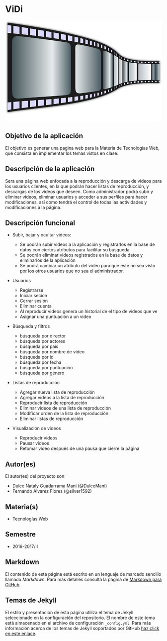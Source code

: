 # ViDi

![Header](https://raw.githubusercontent.com/acominf/ViDi/master/docs/Imagenes/readme_header.png)

## Objetivo de la aplicación
El objetivo es generar una pagina web para la Materia de Tecnologias Web, que consista en implementar los temas vistos en clase. 

## Descripción de la aplicación
Sera una página web enfocada a la reproducción y descarga de videos para los usuarios clientes, en la que podrán hacer listas de reproducción, y descargas de los videos que deseen. Como administrador podrá subir y eliminar videos, eliminar usuarios y acceder a sus perfiles para hacer modificaciones, así como tendrá el control de todas las actividades y modificaciones a la página.

## Descripción funcional

- Subir, bajar y ocultar videos:
  - Se podrán subir videos a la aplicación y registrarlos en la base de datos con ciertos atributos para facilitar su búsqueda
  - Se podrán eliminar videos registrados en la base de datos y eliminarlos de la aplicación
  - Se podrá cambiar un atributo del video para que este no sea visto por los otros usuarios que no sea el administrador.

- Usuarios
  - Registrarse
  - Iniciar secion
  - Cerrar sesión
  - Eliminar cuenta
  - Al reproducir videos genera un historial de el tipo de videos que ve
  - Asignar una puntuación a un video

- Búsqueda y filtros
  - búsqueda por director
  - búsqueda por actores
  - búsqueda por país
  - búsqueda por nombre de video
  - búsqueda por id
  - búsqueda por fecha 
  - búsqueda por puntuación
  - búsqueda por género 

- Listas de reproducción
  - Agregar nueva lista de reproducción
  - Agregar videos a la lista de reproducción
  - Reproducir lista de reproducción
  - Eliminar videos de una lista de reproducción
  - Modificar orden de la lista de reproducción
  - Eliminar listas de reproducción

- Visualización de videos
  - Reproducir videos
  - Pausar videos
  - Retomar video después de una pausa que cierre la página
  
## Autor(es)
El autor(es) del proyecto son:
- Dulce Nataly Guadarrama Mani (@DulceMani)
- Fernando Alvarez Flores (@silver1592)

## Materia(s)
- Tecnologías Web

## Semestre
- 2016-2017/II

## Markdown
El contenido de esta página está escrito en un lenguaje de marcado sencillo llamado *Markdown*. Para más detalles consulta la página de [Markdown para GitHub](https://guides.github.com/features/mastering-markdown/).

## Temas de Jekyll
El estilo y presentación de esta página utiliza el tema de Jekyll seleccionado en la configuración del repositorio. El nombre de este tema está almacenado en el archivo de configuración `_config.yml`. Para más información acerca de los temas de Jekyll soportados por GitHub [haz click en este enlace](https://pages.github.com/themes/).
